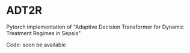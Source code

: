 # ADT2R
Pytorch implementation of "Adaptive Decision Transformer for Dynamic Treatment Regimes in Sepsis"

Code: soon be available

